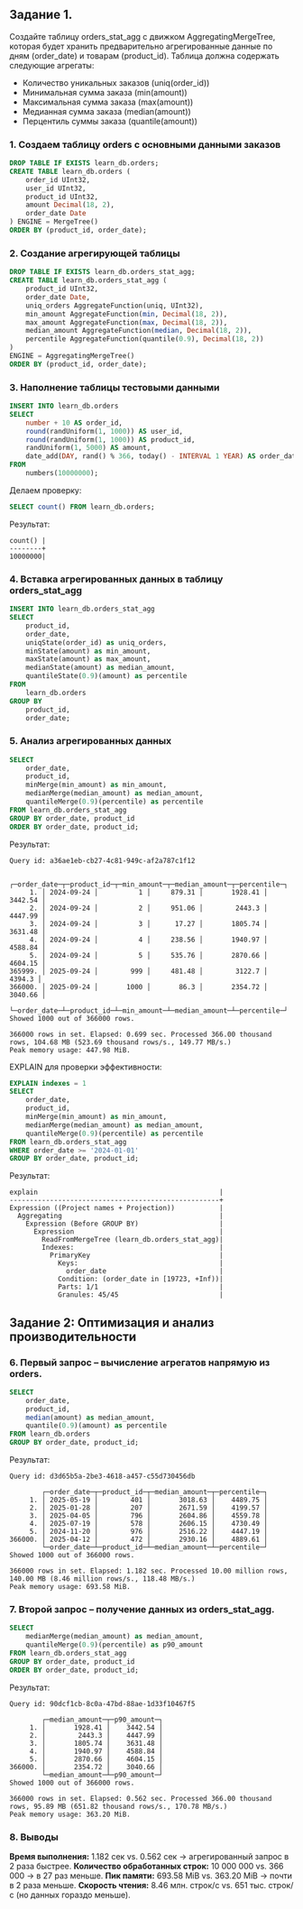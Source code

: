 ## Задание 1.

Создайте таблицу orders_stat_agg с движком AggregatingMergeTree, которая будет хранить предварительно агрегированные данные по дням (order_date) и товарам (product_id).
Таблица должна содержать следующие агрегаты:
 * Количество уникальных заказов (uniq(order_id))
 * Минимальная сумма заказа (min(amount))
 * Максимальная сумма заказа (max(amount))
 * Медианная сумма заказа (median(amount))
 * Перцентиль суммы заказа (quantile(amount))

### 1. Создаем таблицу orders с основными данными заказов
```sql
DROP TABLE IF EXISTS learn_db.orders;
CREATE TABLE learn_db.orders (
    order_id UInt32,
    user_id UInt32,
    product_id UInt32,
    amount Decimal(18, 2),
    order_date Date
) ENGINE = MergeTree()
ORDER BY (product_id, order_date);
```

### 2. Создание агрегирующей таблицы

```sql
DROP TABLE IF EXISTS learn_db.orders_stat_agg;
CREATE TABLE learn_db.orders_stat_agg (
    product_id UInt32,  
    order_date Date,    
    uniq_orders AggregateFunction(uniq, UInt32),
    min_amount AggregateFunction(min, Decimal(18, 2)),
    max_amount AggregateFunction(max, Decimal(18, 2)),
    median_amount AggregateFunction(median, Decimal(18, 2)),
    percentile AggregateFunction(quantile(0.9), Decimal(18, 2))
)
ENGINE = AggregatingMergeTree()
ORDER BY (product_id, order_date);
```

### 3. Наполнение таблицы тестовыми данными
```sql
INSERT INTO learn_db.orders
SELECT
    number + 10 AS order_id,
    round(randUniform(1, 1000)) AS user_id,
    round(randUniform(1, 1000)) AS product_id,
    randUniform(1, 5000) AS amount,
    date_add(DAY, rand() % 366, today() - INTERVAL 1 YEAR) AS order_date
FROM 
    numbers(10000000);
```

Делаем проверку:
```sql
SELECT count() FROM learn_db.orders;
```

Результат:
```text
count() |
--------+
10000000|
```

### 4. Вставка агрегированных данных в таблицу orders_stat_agg
```sql
INSERT INTO learn_db.orders_stat_agg
SELECT
	product_id,
    order_date,
    uniqState(order_id) as uniq_orders,
    minState(amount) as min_amount,
    maxState(amount) as max_amount,
    medianState(amount) as median_amount,
    quantileState(0.9)(amount) as percentile
FROM 
	learn_db.orders
GROUP BY 
	product_id,
	order_date;
```

### 5. Анализ агрегированных данных
```sql
SELECT
    order_date,
    product_id,
    minMerge(min_amount) as min_amount,
    medianMerge(median_amount) as median_amount,
    quantileMerge(0.9)(percentile) as percentile
FROM learn_db.orders_stat_agg
GROUP BY order_date, product_id
ORDER BY order_date, product_id;
```

Результат:
```text
Query id: a36ae1eb-cb27-4c81-949c-af2a787c1f12

        ┌─order_date─┬─product_id─┬─min_amount─┬─median_amount─┬─percentile─┐
     1. │ 2024-09-24 │          1 │     879.31 │       1928.41 │    3442.54 │
     2. │ 2024-09-24 │          2 │     951.06 │        2443.3 │    4447.99 │
     3. │ 2024-09-24 │          3 │      17.27 │       1805.74 │    3631.48 │
     4. │ 2024-09-24 │          4 │     238.56 │       1940.97 │    4588.84 │
     5. │ 2024-09-24 │          5 │     535.76 │       2870.66 │    4604.15 │
365999. │ 2025-09-24 │        999 │     481.48 │        3122.7 │     4394.3 │
366000. │ 2025-09-24 │       1000 │       86.3 │       2354.72 │    3040.66 │
        └─order_date─┴─product_id─┴─min_amount─┴─median_amount─┴─percentile─┘
Showed 1000 out of 366000 rows.

366000 rows in set. Elapsed: 0.699 sec. Processed 366.00 thousand rows, 104.68 MB (523.69 thousand rows/s., 149.77 MB/s.)
Peak memory usage: 447.98 MiB.
```

EXPLAIN для проверки эффективности:
```sql
EXPLAIN indexes = 1
SELECT
    order_date,
    product_id,
    minMerge(min_amount) as min_amount,
    medianMerge(median_amount) as median_amount,
    quantileMerge(0.9)(percentile) as percentile
FROM learn_db.orders_stat_agg
WHERE order_date >= '2024-01-01'
GROUP BY order_date, product_id;
```

Результат:
```text
explain                                             |
----------------------------------------------------+
Expression ((Project names + Projection))           |
  Aggregating                                       |
    Expression (Before GROUP BY)                    |
      Expression                                    |
        ReadFromMergeTree (learn_db.orders_stat_agg)|
        Indexes:                                    |
          PrimaryKey                                |
            Keys:                                   |
              order_date                            |
            Condition: (order_date in [19723, +Inf))|
            Parts: 1/1                              |
            Granules: 45/45                         |
```

## Задание 2: Оптимизация и анализ производительности

### 6. Первый запрос – вычисление агрегатов напрямую из orders.

```sql
SELECT
    order_date,
    product_id,
    median(amount) as median_amount,
    quantile(0.9)(amount) as percentile
FROM learn_db.orders
GROUP BY order_date, product_id;
```

Результат:
```text
Query id: d3d65b5a-2be3-4618-a457-c55d730456db

        ┌─order_date─┬─product_id─┬─median_amount─┬─percentile─┐
     1. │ 2025-05-19 │        401 │       3018.63 │    4489.75 │
     2. │ 2025-01-28 │        207 │       2671.59 │    4199.57 │
     3. │ 2025-04-05 │        796 │       2604.86 │    4559.78 │
     4. │ 2025-07-19 │        578 │       2606.15 │    4730.49 │
     5. │ 2024-11-20 │        976 │       2516.22 │    4447.19 │
366000. │ 2025-04-12 │        472 │       2930.16 │    4889.61 │
        └─order_date─┴─product_id─┴─median_amount─┴─percentile─┘
Showed 1000 out of 366000 rows.

366000 rows in set. Elapsed: 1.182 sec. Processed 10.00 million rows, 140.00 MB (8.46 million rows/s., 118.48 MB/s.)
Peak memory usage: 693.58 MiB.
```

### 7. Второй запрос – получение данных из orders_stat_agg.
```sql
SELECT
    medianMerge(median_amount) as median_amount,
    quantileMerge(0.9)(percentile) as p90_amount
FROM learn_db.orders_stat_agg
GROUP BY order_date, product_id
ORDER BY order_date, product_id;
```

Результат:
```text
Query id: 90dcf1cb-8c0a-47bd-88ae-1d33f10467f5

        ┌─median_amount─┬─p90_amount─┐
     1. │       1928.41 │    3442.54 │
     2. │        2443.3 │    4447.99 │
     3. │       1805.74 │    3631.48 │
     4. │       1940.97 │    4588.84 │
     5. │       2870.66 │    4604.15 │
366000. │       2354.72 │    3040.66 │
        └─median_amount─┴─p90_amount─┘
Showed 1000 out of 366000 rows.

366000 rows in set. Elapsed: 0.562 sec. Processed 366.00 thousand rows, 95.89 MB (651.82 thousand rows/s., 170.78 MB/s.)
Peak memory usage: 363.20 MiB.
```

### 8. Выводы
**Время выполнения:** 1.182 сек vs. 0.562 сек -> агрегированный запрос в 2 раза быстрее.
**Количество обработанных строк:** 10 000 000 vs. 366 000 -> в 27 раз меньше.
**Пик памяти:** 693.58 MiB vs. 363.20 MiB -> почти в 2 раза меньше.
**Скорость чтения:** 8.46 млн. строк/с vs. 651 тыс. строк/с (но данных гораздо меньше).
